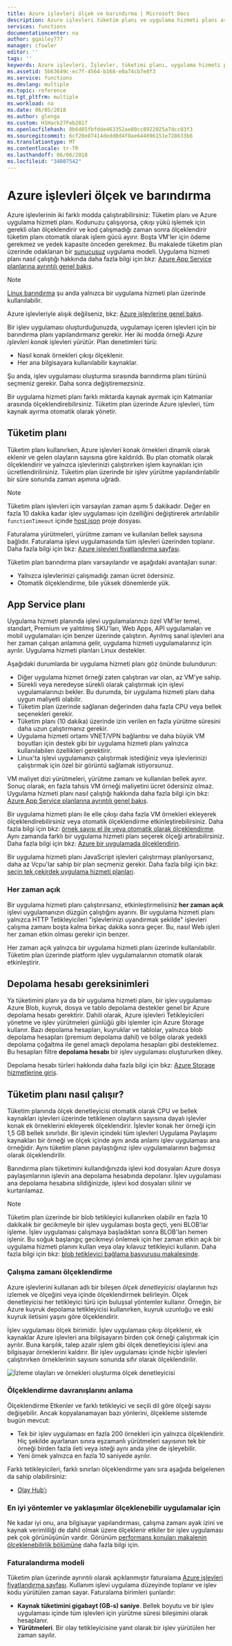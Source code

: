 ```yaml
---
title: Azure işlevleri ölçek ve barındırma | Microsoft Docs
description: Azure işlevleri tüketim planı ve uygulama hizmeti planı arasında seçim yapma hakkında bilgi edinin.
services: functions
documentationcenter: na
author: ggailey777
manager: cfowler
editor: ''
tags: ''
keywords: Azure işlevleri, İşlevler, tüketimi planı, uygulama hizmeti planı, olay işleme, Web kancalarını, dinamik işlem, sunucusuz mimarisi
ms.assetid: 5b63649c-ec7f-4564-b168-e0a74cb7e0f3
ms.service: functions
ms.devlang: multiple
ms.topic: reference
ms.tgt_pltfrm: multiple
ms.workload: na
ms.date: 06/05/2018
ms.author: glenga
ms.custom: H1Hack27Feb2017
ms.openlocfilehash: 8b6d85fbfdde463352ae80cc8922025a7dcc03f3
ms.sourcegitcommit: 6cf20e87414dedd0d4f0ae644696151e728633b6
ms.translationtype: MT
ms.contentlocale: tr-TR
ms.lasthandoff: 06/06/2018
ms.locfileid: "34807542"
---
```

# <a name="azure-functions-scale-and-hosting"></a>Azure işlevleri ölçek ve barındırma

Azure işlevlerinin iki farklı modda çalıştırabilirsiniz: Tüketim planı ve Azure uygulama hizmeti planı. Kodunuzu çalışıyorsa, çıkışı yükü işlemek için gerekli olan ölçeklendirir ve kod çalışmadığı zaman sonra ölçeklendirir tüketim planı otomatik olarak işlem gücü ayırır. Boşta VM'ler için ödeme gerekmez ve yedek kapasite önceden gerekmez. Bu makalede tüketim plan üzerinde odaklanan bir [sunucusuz](https://azure.microsoft.com/overview/serverless-computing/) uygulama modeli. Uygulama hizmeti planı nasıl çalıştığı hakkında daha fazla bilgi için bkz: [Azure App Service planlarına ayrıntılı genel bakış](../app-service/azure-web-sites-web-hosting-plans-in-depth-overview.md). 

>[!NOTE]  
> [Linux barındırma](functions-create-first-azure-function-azure-cli-linux.md) şu anda yalnızca bir uygulama hizmeti plan üzerinde kullanılabilir.

Azure işlevleriyle alışık değilseniz, bkz: [Azure işlevlerine genel bakış](functions-overview.md).

Bir işlev uygulaması oluşturduğunuzda, uygulamayı içeren işlevleri için bir barındırma planı yapılandırmanız gerekir. Her iki modda örneği *Azure işlevleri konak* işlevleri yürütür. Plan denetimleri türü:

* Nasıl konak örnekleri çıkışı ölçeklenir.
* Her ana bilgisayara kullanılabilir kaynaklar.

Şu anda, işlev uygulaması oluşturma sırasında barındırma planı türünü seçmeniz gerekir. Daha sonra değiştiremezsiniz. 

Bir uygulama hizmeti planı farklı miktarda kaynak ayırmak için Katmanlar arasında ölçeklendirebilirsiniz. Tüketim plan üzerinde Azure işlevleri, tüm kaynak ayırma otomatik olarak yönetir.

## <a name="consumption-plan"></a>Tüketim planı

Tüketim planı kullanırken, Azure işlevleri konak örnekleri dinamik olarak eklenir ve gelen olayların sayısına göre kaldırıldı. Bu plan otomatik olarak ölçeklendirir ve yalnızca işlevlerinizi çalıştırırken işlem kaynakları için ücretlendirilirsiniz. Tüketim plan üzerinde bir işlev yürütme yapılandırılabilir bir süre sonunda zaman aşımına uğradı. 

> [!NOTE]
> Tüketim planı işlevleri için varsayılan zaman aşımı 5 dakikadır. Değer en fazla 10 dakika kadar işlev uygulaması için özelliğini değiştirerek artırılabilir `functionTimeout` içinde [host.json](functions-host-json.md#functiontimeout) proje dosyası.

Faturalama yürütmeleri, yürütme zamanı ve kullanılan bellek sayısına bağlıdır. Faturalama işlevi uygulamasında tüm işlevleri üzerinden toplanır. Daha fazla bilgi için bkz: [Azure işlevleri fiyatlandırma sayfası].

Tüketim plan barındırma planı varsayılandır ve aşağıdaki avantajları sunar:
- Yalnızca işlevlerinizi çalışmadığı zaman ücret ödersiniz.
- Otomatik ölçeklendirme, bile yüksek dönemlerde yük.

## <a name="app-service-plan"></a>App Service planı

Uygulama hizmeti planında işlevi uygulamalarınızı özel VM'ler temel, standart, Premium ve yalıtılmış SKU'ları, Web Apps, API uygulamaları ve mobil uygulamaları için benzer üzerinde çalıştırın. Ayrılmış sanal işlevleri ana her zaman çalışan anlamına gelir, uygulama hizmeti uygulamalarınız için ayrılır. Uygulama hizmeti planları Linux destekler.

Aşağıdaki durumlarda bir uygulama hizmeti planı göz önünde bulundurun:
- Diğer uygulama hizmet örneği zaten çalıştıran var olan, az VM'ye sahip.
- Sürekli veya neredeyse sürekli olarak çalıştırmak için işlevi uygulamalarınızı bekler. Bu durumda, bir uygulama hizmeti planı daha uygun maliyetli olabilir.
- Tüketim plan üzerinde sağlanan değerinden daha fazla CPU veya bellek seçenekleri gerekir.
- Tüketim planı (10 dakika) üzerinde izin verilen en fazla yürütme süresini daha uzun çalıştırmanız gerekir.
- Uygulama hizmeti ortamı VNET/VPN bağlantısı ve daha büyük VM boyutları için destek gibi bir uygulama hizmeti planı yalnızca kullanılabilen özellikleri gerektirir. 
- Linux'ta işlevi uygulamanızı çalıştırmak istediğiniz veya işlevlerinizi çalıştırmak için özel bir görüntü sağlamak istiyorsunuz.

VM maliyet dizi yürütmeleri, yürütme zamanı ve kullanılan bellek ayırır. Sonuç olarak, en fazla tahsis VM örneği maliyetini ücret ödersiniz olmaz. Uygulama hizmeti planı nasıl çalıştığı hakkında daha fazla bilgi için bkz: [Azure App Service planlarına ayrıntılı genel bakış](../app-service/azure-web-sites-web-hosting-plans-in-depth-overview.md). 

Bir uygulama hizmeti planı ile elle çıkışı daha fazla VM örnekleri ekleyerek ölçeklendirebilirsiniz veya otomatik ölçeklendirme etkinleştirebilirsiniz. Daha fazla bilgi için bkz: [örnek sayısı el ile veya otomatik olarak ölçeklendirme](../monitoring-and-diagnostics/insights-how-to-scale.md?toc=%2fazure%2fapp-service-web%2ftoc.json). Aynı zamanda farklı bir uygulama hizmeti planı seçerek ölçeği artırabilirsiniz. Daha fazla bilgi için bkz: [Azure bir uygulamada ölçeklendirin](../app-service/web-sites-scale.md). 

Bir uygulama hizmeti planı JavaScript işlevleri çalıştırmayı planlıyorsanız, daha az Vcpu'lar sahip bir plan seçmeniz gerekir. Daha fazla bilgi için bkz: [seçin tek çekirdek uygulama hizmeti planları](functions-reference-node.md#considerations-for-javascript-functions).  

<!-- Note: the portal links to this section via fwlink https://go.microsoft.com/fwlink/?linkid=830855 --> 
<a name="always-on"></a>
### Her zaman açık

Bir uygulama hizmeti planı çalıştırırsanız, etkinleştirmelisiniz **her zaman açık** işlevi uygulamanızın düzgün çalıştığını ayarını. Bir uygulama hizmeti planı yalnızca HTTP Tetikleyicileri "işlevlerinizi uyandırmak şekilde" işlevleri çalışma zamanı boşta kalma birkaç dakika sonra geçer. Bu, nasıl Web işleri her zaman etkin olması gerekir için benzer. 

Her zaman açık yalnızca bir uygulama hizmeti planı üzerinde kullanılabilir. Tüketim plan üzerinde platform işlev uygulamalarının otomatik olarak etkinleştirir.

## <a name="storage-account-requirements"></a>Depolama hesabı gereksinimleri

Ya tüketimini planı ya da bir uygulama hizmeti planı, bir işlev uygulaması Azure Blob, kuyruk, dosya ve tablo depolama destekler genel bir Azure depolama hesabı gerektirir. Dahili olarak, Azure işlevleri Tetikleyicileri yönetme ve işlev yürütmeleri günlüğü gibi işlemler için Azure Storage kullanır. Bazı depolama hesapları, kuyruklar ve tablolar, yalnızca blob depolama hesapları (premium depolama dahil) ve bölge olarak yedekli depolama çoğaltma ile genel amaçlı depolama hesapları gibi desteklemez. Bu hesapları filtre **depolama hesabı** bir işlev uygulaması oluştururken dikey.

<!-- JH: Does using a PRemium Storage account improve perf? -->

Depolama hesabı türleri hakkında daha fazla bilgi için bkz: [Azure Storage hizmetlerine giriş](../storage/common/storage-introduction.md#azure-storage-services).

## <a name="how-the-consumption-plan-works"></a>Tüketim planı nasıl çalışır?

Tüketim planında ölçek denetleyicisi otomatik olarak CPU ve bellek kaynakları işlevleri üzerinde tetiklenen olayların sayısına dayalı işlevler konak ek örneklerini ekleyerek ölçeklendirir. İşlevler konak her örneği için 1,5 GB bellek sınırlıdır.  Bir işlevin içindeki tüm işlevleri Uygulama Paylaşımı kaynakları bir örneği ve ölçek içinde aynı anda anlamı işlev uygulaması ana örneğidir. Aynı tüketim planın paylaştığınız işlev uygulamalarının bağımsız olarak ölçeklendirilir.  

Barındırma planı tüketimini kullandığınızda işlevi kod dosyaları Azure dosya paylaşımlarının işlevin ana depolama hesabında depolanır. İşlev uygulaması ana depolama hesabına sildiğinizde, işlevi kod dosyaları silinir ve kurtarılamaz.

> [!NOTE]
> Tüketim plan üzerinde bir blob tetikleyici kullanırken olabilir en fazla 10 dakikalık bir gecikmeyle bir işlev uygulaması boşta geçti, yeni BLOB'lar işleme. İşlev uygulaması çalışmaya başladıktan sonra BLOB'ları hemen işlenir. Bu soğuk başlangıç gecikmeyi önlemek için her zaman etkin açık bir uygulama hizmeti planını kullan veya olay kılavuz tetikleyici kullanın. Daha fazla bilgi için bkz: [blob tetikleyici bağlama başvurusu makalesinde](functions-bindings-storage-blob.md#trigger).

### <a name="runtime-scaling"></a>Çalışma zamanı ölçeklendirme

Azure işlevlerini kullanan adlı bir bileşen *ölçek denetleyicisi* olaylarının hızı izlemek ve ölçeğini veya içinde ölçeklendirmek belirleyin. Ölçek denetleyicisi her tetikleyici türü için buluşsal yöntemler kullanır. Örneğin, bir Azure kuyruk depolama tetikleyicisi kullanırken, kuyruk uzunluğu ve eski kuyruk iletisini yaşını göre ölçeklendirir.

İşlev uygulaması ölçek birimidir. İşlev uygulaması çıkışı ölçeklenir, ek kaynaklar Azure işlevleri ana bilgisayarın birden çok örneği çalıştırmak için ayrılır. Buna karşılık, talep azalır işlem gibi ölçek denetleyicisi işlevi ana bilgisayar örneklerini kaldırır. Bir işlev uygulaması içinde hiçbir işlevleri çalıştırırken örneklerinin sayısını sonunda sıfır olarak ölçeklendirilir.

![İzleme olayları ve örnekleri oluşturma ölçek denetleyicisi](./media/functions-scale/central-listener.png)

### <a name="understanding-scaling-behaviors"></a>Ölçeklendirme davranışlarını anlama

Ölçeklendirme Etkenler ve farklı tetikleyici ve seçili dil göre ölçeği sayısı değişebilir. Ancak kopyalanamayan bazı yönlerini, ölçekleme sistemde bugün mevcut:
* Tek bir işlev uygulaması en fazla 200 örnekleri için yalnızca ölçeklendirir. Hiç şekilde ayarlanan sınıra eşzamanlı yürütmeleri sayısının tek bir örneği birden fazla ileti veya isteği aynı anda yine de işleyebilir.
* Yeni örnek yalnızca en fazla 10 saniyede ayrılır.

Farklı tetikleyicileri, farklı sınırları ölçeklendirme yanı sıra aşağıda belgelenen da sahip olabilirsiniz:

* [Olay Hub’ı](functions-bindings-event-hubs.md#trigger---scaling)

### <a name="best-practices-and-patterns-for-scalable-apps"></a>En iyi yöntemler ve yaklaşımlar ölçeklenebilir uygulamalar için

Ne kadar iyi onu, ana bilgisayar yapılandırması, çalışma zamanı ayak izini ve kaynak verimliliği de dahil olmak üzere ölçeklenir etkiler bir işlev uygulaması pek çok görünüşünün vardır.  Görünüm [performans konuları makalenin ölçeklenebilirlik bölümüne](functions-best-practices.md#scalability-best-practices) daha fazla bilgi için.

### <a name="billing-model"></a>Faturalandırma modeli

Tüketim plan üzerinde ayrıntılı olarak açıklanmıştır faturalama [Azure işlevleri fiyatlandırma sayfası]. Kullanım işlevi uygulama düzeyinde toplanır ve işlev kodu yürütülen zaman sayar. Faturalama birimleri şunlardır: 
* **Kaynak tüketimini gigabayt (GB-s) saniye**. Bellek boyutu ve bir işlev uygulaması içinde tüm işlevleri için yürütme süresi bileşimini olarak hesaplanır. 
* **Yürütmeleri**. Bir olay tetikleyicisine yanıt olarak bir işlev yürütülen her zaman sayılır.

[Azure işlevleri fiyatlandırma sayfası]: https://azure.microsoft.com/pricing/details/functions

